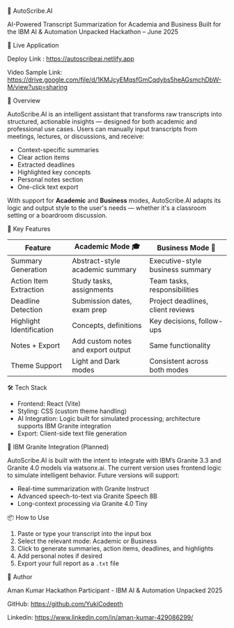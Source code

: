 📘 AutoScribe.AI

AI-Powered Transcript Summarization for Academia and Business
Built for the IBM AI & Automation Unpacked Hackathon – June 2025


🔗 Live Application

Deploy Link : https://autoscribeai.netlify.app

Video Sample Link: https://drive.google.com/file/d/1KMJcyEMqsfGmCqdybs5heAGsmchDbW-M/view?usp=sharing


🧩 Overview

AutoScribe.AI is an intelligent assistant that transforms raw transcripts into structured, actionable insights — designed for both academic and professional use cases. Users can manually input transcripts from meetings, lectures, or discussions, and receive:

* Context-specific summaries
* Clear action items
* Extracted deadlines
* Highlighted key concepts
* Personal notes section
* One-click text export

With support for **Academic** and **Business** modes, AutoScribe.AI adapts its logic and output style to the user's needs — whether it's a classroom setting or a boardroom discussion.


🎯 Key Features

| Feature                  | Academic Mode 🎓                   | Business Mode 💼                  |
| ------------------------ | ---------------------------------- | --------------------------------- |
| Summary Generation       | Abstract-style academic summary    | Executive-style business summary  |
| Action Item Extraction   | Study tasks, assignments           | Team tasks, responsibilities      |
| Deadline Detection       | Submission dates, exam prep        | Project deadlines, client reviews |
| Highlight Identification | Concepts, definitions              | Key decisions, follow-ups         |
| Notes + Export           | Add custom notes and export output | Same functionality                |
| Theme Support            | Light and Dark modes               | Consistent across both modes      |


 🛠 Tech Stack

* Frontend: React (Vite)
* Styling: CSS (custom theme handling)
* AI Integration: Logic built for simulated processing; architecture supports IBM Granite integration
* Export: Client-side text file generation


🧠 IBM Granite Integration (Planned)

AutoScribe.AI is built with the intent to integrate with IBM’s  Granite 3.3 and Granite 4.0 models via watsonx.ai. The current version uses frontend logic to simulate intelligent behavior. Future versions will support:

* Real-time summarization with Granite Instruct
* Advanced speech-to-text via Granite Speech 8B
* Long-context processing via Granite 4.0 Tiny


📦 How to Use

1. Paste or type your transcript into the input box
2. Select the relevant mode: Academic or Business
3. Click to generate summaries, action items, deadlines, and highlights
4. Add personal notes if desired
5. Export your full report as a `.txt` file



👤 Author

Aman Kumar
Hackathon Participant - IBM AI & Automation Unpacked 2025

GitHub: https://github.com/YukiCodepth

Linkedin: https://www.linkedin.com/in/aman-kumar-429086299/
